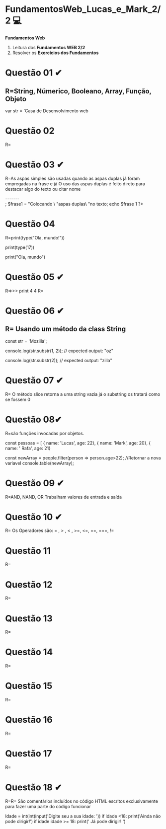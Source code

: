 # FundamentosWeb_Lucas_e_Mark_2/2 💻
**Fundamentos Web**
1. Leitura dos **Fundamentos WEB 2/2**
2. Resolver os **Exercícios dos Fundamentos** 

# Questão 01 ✔
R=String, Númerico, Booleano, Array, Função, Objeto
---------------------------------------------------
var str = 'Casa de Desenvolvimento web
# Questão 02
R=
# Questão 03 ✔
R=As aspas simples são usadas quando as aspas duplas já foram empregadas na frase e já
 O uso das aspas duplas é feito direto para destacar algo do texto ou citar nome 
 

<?php
 $palavra = 'Mundo';
 $frase 'Olá $palavra !';
 ?>
 
 <?php
 $frase = "Meu nome é Lucas Leão";
 echo "<br>-------</br>;
 $frase1 = "Colocando \ "aspas duplas\ "no texto;
 echo $frase 1
 ?>
 
# Questão 04
R=print(type("Ola, mundo!"))

print(type(17))

print("Ola, mundo")

# Questão 05 ✔
R=>>> print 4
4
R= <?php
echo "Olá Mundo";
?>

# Questão 06 ✔
R= Usando um método da **class** String 
---------------------------------------
const str = 'Mozilla';

console.log(str.substr(1, 2));
// expected output: "oz"

console.log(str.substr(2));
// expected output: "zilla"
# Questão 07 ✔
R= O método slice retorna a uma string vazia já o  substring os tratará como se fossem 0
# Questão 08✔
R=são funções invocadas por objetos.


const pessoas = [
{ name: 'Lucas', age: 22},
{ name: 'Mark', age: 20},
{ name: ' Rafa', age: 21}


const newArray = people.filter(person => person.age>22);
//Retornar a nova variavel
console.table(newArray);

# Questão 09 ✔
R=AND, NAND, OR
Trabalham valores de entrada e saída
# Questão 10 ✔
R= Os Operadores são: = , > , < , >=, <=, ==, ===, != 
# Questão 11
R=
# Questão 12 
R=
# Questão 13
R=
# Questão 14
R=
# Questão 15
R=
# Questão 16
R=
# Questão 17
R=
# Questão 18 ✔
R=R= São comentários incluídos no código HTML escritos exclusivamente para fazer uma parte do código funcionar

Idade = int(int(input('Digite seu a sua idade: '))
if idade <18:
  print('Ainda não pode dirigir!') 
  if idade idade >= 18:
  print(' Já pode dirigir! ') 
